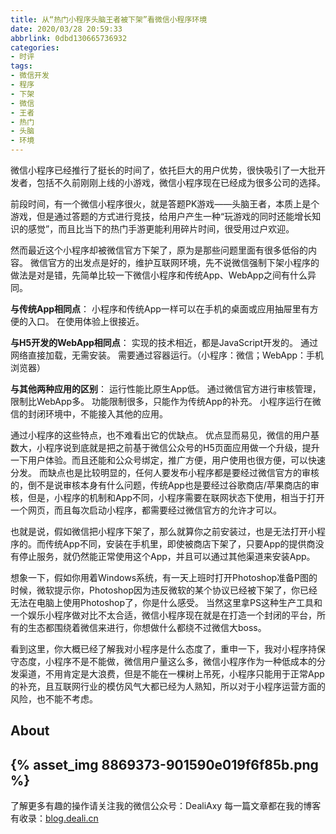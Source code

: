 ```yaml
---
title: 从“热门小程序头脑王者被下架”看微信小程序环境
date: 2020/03/28 20:59:33
abbrlink: 0dbd130665736932
categories:
- 时评
tags:
- 微信开发
- 程序
- 下架
- 微信
- 王者
- 热门
- 头脑
- 环境
---
```

微信小程序已经推行了挺长的时间了，依托巨大的用户优势，很快吸引了一大批开发者，包括不久前刚刚上线的小游戏，微信小程序现在已经成为很多公司的选择。

前段时间，有一个微信小程序很火，就是答题PK游戏——头脑王者，本质上是个游戏，但是通过答题的方式进行竞技，给用户产生一种“玩游戏的同时还能增长知识的感觉”，而且比当下的热门手游更能利用碎片时间，很受用过户欢迎。

然而最近这个小程序却被微信官方下架了，原为是那些问题里面有很多低俗的内容。
微信官方的出发点是好的，维护互联网环境，先不说微信强制下架小程序的做法是对是错，先简单比较一下微信小程序和传统App、WebApp之间有什么异同。

**与传统App相同点**：
小程序和传统App一样可以在手机的桌面或应用抽屉里有方便的入口。
在使用体验上很接近。

**与H5开发的WebApp相同点**：
实现的技术相近，都是JavaScript开发的。
通过网络直接加载，无需安装。
需要通过容器运行。（小程序：微信；WebApp：手机浏览器）

**与其他两种应用的区别**：
运行性能比原生App低。
通过微信官方进行审核管理，限制比WebApp多。
功能限制很多，只能作为传统App的补充。
小程序运行在微信的封闭环境中，不能接入其他的应用。

通过小程序的这些特点，也不难看出它的优缺点。
优点显而易见，微信的用户基数大，小程序说到底就是把之前基于微信公众号的H5页面应用做一个升级，提升一下用户体验。而且还能和公众号绑定，推广方便，用户使用也很方便，可以快速分发。
而缺点也是比较明显的，任何人要发布小程序都是要经过微信官方的审核的，倒不是说审核本身有什么问题，传统App也是要经过谷歌商店/苹果商店的审核，但是，小程序的机制和App不同，小程序需要在联网状态下使用，相当于打开一个网页，而且每次启动小程序，都需要经过微信官方的允许才可以。

也就是说，假如微信把小程序下架了，那么就算你之前安装过，也是无法打开小程序的。而传统App不同，安装在手机里，即使被商店下架了，只要App的提供商没有停止服务，就仍然能正常使用这个App，并且可以通过其他渠道来安装App。

想象一下，假如你用着Windows系统，有一天上班时打开Photoshop准备P图的时候，微软提示你，Photoshop因为违反微软的某个协议已经被下架了，你已经无法在电脑上使用Photoshop了，你是什么感受。
当然这里拿PS这种生产工具和一个娱乐小程序做对比不太合适，微信小程序现在就是在打造一个封闭的平台，所有的生态都围绕着微信来进行，你想做什么都绕不过微信大boss。

看到这里，你大概已经了解我对小程序是什么态度了，重申一下，我对小程序持保守态度，小程序不是不能做，微信用户量这么多，微信小程序作为一种低成本的分发渠道，不用肯定是大浪费，但是不能在一棵树上吊死，小程序只能用于正常App的补充，且互联网行业的模仿风气大都已经为人熟知，所以对于小程序运营方面的风险，也不能不考虑。


## About
{% asset_img 8869373-901590e019f6f85b.png %}
---------------
了解更多有趣的操作请关注我的微信公众号：DealiAxy
每一篇文章都在我的博客有收录：[blog.deali.cn](http://blog.deali.cn)
